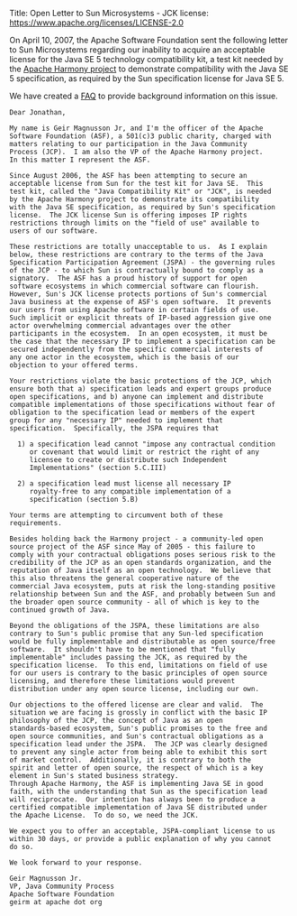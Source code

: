 Title: Open Letter to Sun Microsystems - JCK
license: https://www.apache.org/licenses/LICENSE-2.0



On April 10, 2007, the Apache Software Foundation sent the following letter
to Sun Microsystems regarding our inability to acquire an acceptable
license for the Java SE 5 technology compatibility kit, a test kit needed
by the [Apache Harmony project](http://harmony.apache.org/) to demonstrate
compatibility with the Java SE 5 specification, as required by the Sun
specification license for Java SE 5.

We have created a [FAQ](sunopenletterfaq.html) to provide background
information on this issue.

    Dear Jonathan,

    My name is Geir Magnusson Jr, and I'm the officer of the Apache
    Software Foundation (ASF), a 501(c)3 public charity, charged with
    matters relating to our participation in the Java Community
    Process (JCP).  I am also the VP of the Apache Harmony project.
    In this matter I represent the ASF.

    Since August 2006, the ASF has been attempting to secure an
    acceptable license from Sun for the test kit for Java SE.  This
    test kit, called the "Java Compatibility Kit" or "JCK", is needed
    by the Apache Harmony project to demonstrate its compatibility
    with the Java SE specification, as required by Sun's specification
    license.  The JCK license Sun is offering imposes IP rights
    restrictions through limits on the "field of use" available to
    users of our software.

    These restrictions are totally unacceptable to us.  As I explain
    below, these restrictions are contrary to the terms of the Java
    Specification Participation Agreement (JSPA) - the governing rules
    of the JCP - to which Sun is contractually bound to comply as a
    signatory.  The ASF has a proud history of support for open
    software ecosystems in which commercial software can flourish.
    However, Sun's JCK license protects portions of Sun's commercial
    Java business at the expense of ASF's open software.  It prevents
    our users from using Apache software in certain fields of use.
    Such implicit or explicit threats of IP-based aggression give one
    actor overwhelming commercial advantages over the other
    participants in the ecosystem.  In an open ecosystem, it must be
    the case that the necessary IP to implement a specification can be
    secured independently from the specific commercial interests of
    any one actor in the ecosystem, which is the basis of our
    objection to your offered terms.

    Your restrictions violate the basic protections of the JCP, which
    ensure both that a) specification leads and expert groups produce
    open specifications, and b) anyone can implement and distribute
    compatible implementations of those specifications without fear of
    obligation to the specification lead or members of the expert
    group for any "necessary IP" needed to implement that
    specification.  Specifically, the JSPA requires that

      1) a specification lead cannot "impose any contractual condition
         or covenant that would limit or restrict the right of any
         licensee to create or distribute such Independent
         Implementations" (section 5.C.III)

      2) a specification lead must license all necessary IP
         royalty-free to any compatible implementation of a
         specification (section 5.B)

    Your terms are attempting to circumvent both of these
    requirements.

    Besides holding back the Harmony project - a community-led open
    source project of the ASF since May of 2005 - this failure to
    comply with your contractual obligations poses serious risk to the
    credibility of the JCP as an open standards organization, and the
    reputation of Java itself as an open technology.  We believe that
    this also threatens the general cooperative nature of the
    commercial Java ecosystem, puts at risk the long-standing positive
    relationship between Sun and the ASF, and probably between Sun and
    the broader open source community - all of which is key to the
    continued growth of Java.

    Beyond the obligations of the JSPA, these limitations are also
    contrary to Sun's public promise that any Sun-led specification
    would be fully implementable and distributable as open source/free
    software.  It shouldn't have to be mentioned that "fully
    implementable" includes passing the JCK, as required by the
    specification license.  To this end, limitations on field of use
    for our users is contrary to the basic principles of open source
    licensing, and therefore these limitations would prevent
    distribution under any open source license, including our own.

    Our objections to the offered license are clear and valid.  The
    situation we are facing is grossly in conflict with the basic IP
    philosophy of the JCP, the concept of Java as an open
    standards-based ecosystem, Sun's public promises to the free and
    open source communities, and Sun's contractual obligations as a
    specification lead under the JSPA.  The JCP was clearly designed
    to prevent any single actor from being able to exhibit this sort
    of market control.  Additionally, it is contrary to both the
    spirit and letter of open source, the respect of which is a key
    element in Sun's stated business strategy.
    Through Apache Harmony, the ASF is implementing Java SE in good
    faith, with the understanding that Sun as the specification lead
    will reciprocate.  Our intention has always been to produce a
    certified compatible implementation of Java SE distributed under
    the Apache License.  To do so, we need the JCK.

    We expect you to offer an acceptable, JSPA-compliant license to us
    within 30 days, or provide a public explanation of why you cannot
    do so.

    We look forward to your response.

    Geir Magnusson Jr.
    VP, Java Community Process
    Apache Software Foundation
    geirm at apache dot org
 
